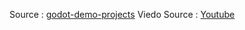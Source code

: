 Source : [godot-demo-projects](https://github.com/godotengine/godot-demo-projects/tree/3.5-9e68af3/2d/dodge_the_creeps)
Viedo Source : [Youtube](https://www.youtube.com/watch?v=nupUNs9BCUg&t=1s)
